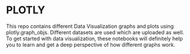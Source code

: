 # PLOTLY
This repo contains different Data Visualization graphs and plots using plotly.graph_objs. Different datasets are used which are uploaded as well. To get started with data visualization, these notebooks will definitely help you to learn and get a deep perspective of how different graphs work.
